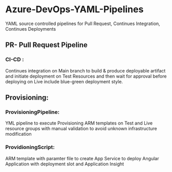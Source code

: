 # Azure-DevOps-YAML-Pipelines
YAML source controlled pipelines for Pull Request, Continues Integration, Continues Deployments

## PR- Pull Request Pipeline

### CI-CD :
Continues integration on Main branch to build & produce deployable artifact and initiate deployment on Test Resources and then wait for approval before deploying on Live include blue-green deployment style.

## Provisioning:

### ProvisioningPipeline:
YML pipeline to execute Provisioning ARM templates on Test and Live resource groups with manual validation to avoid unknown infrastructure modification
### ProvidioningScript:
ARM template with paramter file to create App Service to deploy Angular Application with deployment slot and Application Insight
